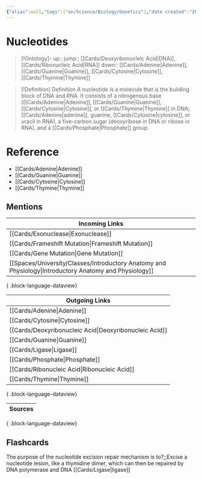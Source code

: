 ```yaml
---
{"alias":null,"tags":["on/Science/Biology/Genetics"],"date created":"2023-01-09 Mon","edited":"2023-04-06 Thu","dg-publish":true,"permalink":"/cards/nucleotides/","dgPassFrontmatter":true}
---
```


# Nucleotides

> [!Ontology]-
> up:: 
> jump:: [[Cards/Deoxyribonucleic Acid\|DNA]], [[Cards/Ribonucleic Acid\|RNA]]
> down:: [[Cards/Adenine\|Adenine]],[[Cards/Guanine\|Guanine]], [[Cards/Cytosine\|Cytosine]], [[Cards/Thymine\|Thymine]]

> [!Definition] Definition
> A nucleotide is a molecule that is the building block of DNA and RNA. It consists of a nitrogenous base ([[Cards/Adenine\|Adenine]], [[Cards/Guanine\|Guanine]], [[Cards/Cytosine\|Cytosine]], or [[Cards/Thymine\|Thymine]] in DNA; [[Cards/Adenine\|adenine]], guanine, [[Cards/Cytosine\|cytosine]], or uracil in RNA), a five-carbon sugar (deoxyribose in DNA or ribose in RNA), and a [[Cards/Phosphate\|Phosphate]] group.

# Reference

- [[Cards/Adenine\|Adenine]]
- [[Cards/Guanine\|Guanine]]
- [[Cards/Cytosine\|Cytosine]]
- [[Cards/Thymine\|Thymine]]

## Mentions

| Incoming Links                                                                                            |
| --------------------------------------------------------------------------------------------------------- |
| [[Cards/Exonuclease\|Exonuclease]]                                                                     |
| [[Cards/Frameshift Mutation\|Frameshift Mutation]]                                                     |
| [[Cards/Gene Mutation\|Gene Mutation]]                                                                 |
| [[Spaces/University/Classes/Introductory Anatomy and Physiology\|Introductory Anatomy and Physiology]] |

{ .block-language-dataview}

| Outgoing Links                                            |
| --------------------------------------------------------- |
| [[Cards/Adenine\|Adenine]]                             |
| [[Cards/Cytosine\|Cytosine]]                           |
| [[Cards/Deoxyribonucleic Acid\|Deoxyribonucleic Acid]] |
| [[Cards/Guanine\|Guanine]]                             |
| [[Cards/Ligase\|Ligase]]                               |
| [[Cards/Phosphate\|Phosphate]]                         |
| [[Cards/Ribonucleic Acid\|Ribonucleic Acid]]           |
| [[Cards/Thymine\|Thymine]]                             |

{ .block-language-dataview}

| Sources |
| ------- |

{ .block-language-dataview}

## Flashcards

The purpose of the nucleotide excision repair mechanism is to?;;Excise a nucleotide lesion, like a thymidine dimer, which can then be repaired by DNA polymerase and DNA [[Cards/Ligase\|ligase]]